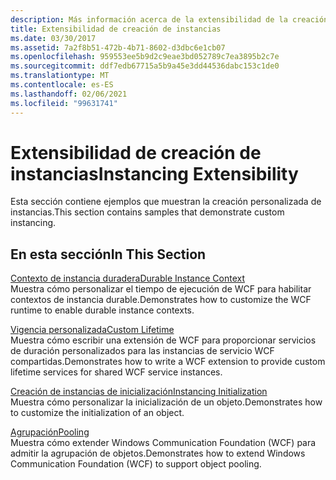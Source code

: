 ```yaml
---
description: Más información acerca de la extensibilidad de la creación de instancias
title: Extensibilidad de creación de instancias
ms.date: 03/30/2017
ms.assetid: 7a2f8b51-472b-4b71-8602-d3dbc6e1cb07
ms.openlocfilehash: 959553ee5b9d2c9eae3bd052789c7ea3895b2c7e
ms.sourcegitcommit: ddf7edb67715a5b9a45e3dd44536dabc153c1de0
ms.translationtype: MT
ms.contentlocale: es-ES
ms.lasthandoff: 02/06/2021
ms.locfileid: "99631741"
---
```

# <a name="instancing-extensibility"></a><span data-ttu-id="ea714-103">Extensibilidad de creación de instancias</span><span class="sxs-lookup"><span data-stu-id="ea714-103">Instancing Extensibility</span></span>

<span data-ttu-id="ea714-104">Esta sección contiene ejemplos que muestran la creación personalizada de instancias.</span><span class="sxs-lookup"><span data-stu-id="ea714-104">This section contains samples that demonstrate custom instancing.</span></span>  
  
## <a name="in-this-section"></a><span data-ttu-id="ea714-105">En esta sección</span><span class="sxs-lookup"><span data-stu-id="ea714-105">In This Section</span></span>  

 [<span data-ttu-id="ea714-106">Contexto de instancia duradera</span><span class="sxs-lookup"><span data-stu-id="ea714-106">Durable Instance Context</span></span>](durable-instance-context.md)  
 <span data-ttu-id="ea714-107">Muestra cómo personalizar el tiempo de ejecución de WCF para habilitar contextos de instancia durable.</span><span class="sxs-lookup"><span data-stu-id="ea714-107">Demonstrates how to customize the WCF runtime to enable durable instance contexts.</span></span>  
  
 [<span data-ttu-id="ea714-108">Vigencia personalizada</span><span class="sxs-lookup"><span data-stu-id="ea714-108">Custom Lifetime</span></span>](custom-lifetime.md)  
 <span data-ttu-id="ea714-109">Muestra cómo escribir una extensión de WCF para proporcionar servicios de duración personalizados para las instancias de servicio WCF compartidas.</span><span class="sxs-lookup"><span data-stu-id="ea714-109">Demonstrates how to write a WCF extension to provide custom lifetime services for shared WCF service instances.</span></span>  
  
 [<span data-ttu-id="ea714-110">Creación de instancias de inicialización</span><span class="sxs-lookup"><span data-stu-id="ea714-110">Instancing Initialization</span></span>](instancing-initialization.md)  
 <span data-ttu-id="ea714-111">Muestra cómo personalizar la inicialización de un objeto.</span><span class="sxs-lookup"><span data-stu-id="ea714-111">Demonstrates how to customize the initialization of an object.</span></span>  
  
 [<span data-ttu-id="ea714-112">Agrupación</span><span class="sxs-lookup"><span data-stu-id="ea714-112">Pooling</span></span>](pooling.md)  
 <span data-ttu-id="ea714-113">Muestra cómo extender Windows Communication Foundation (WCF) para admitir la agrupación de objetos.</span><span class="sxs-lookup"><span data-stu-id="ea714-113">Demonstrates how to extend Windows Communication Foundation (WCF) to support object pooling.</span></span>

